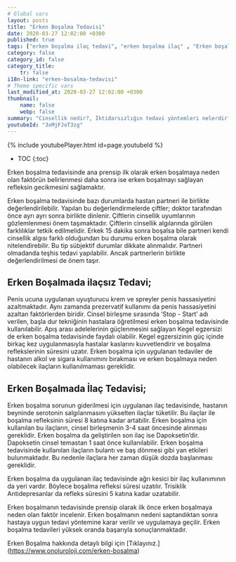 ```yaml
---
# Global vars
layout: posts
title: "Erken Boşalma Tedavisi"
date: 2020-03-27 12:02:00 +0300
published: true
tags: ["erken boşalma ilaç tedavi", "erken boşalma ilaç" , "Erken boşalma", "Erken boşalma tedavisi", "erken boşalma sebepleri", "erken boşalma nedeni", "erken boşalma çözüm", "erken boşalma hakkında" , "erken boşalma nedir" , "erken boşalma ilaçsız tedavi" , "erken boşalma stop start" , "erken boşalma kegel egzersizi" , "erken boşalma nasıl"]
category: false
category_id: false
category_title:
    tr: false
i18n-link: "erken-bosalma-tedavisi"
# Theme specific vars
last_modified_at: 2020-03-27 12:02:00 +0300
thumbnail:
    name: false
    webp: false
summary: "Cinsellik nedir?, İktidarsızlığın tedavi yöntemleri nelerdir? , Cinsel arzu nedir? , Penis nasıl sertleşir? , Penisin sertleşme sorunları, Sertleşme sorunlarının tedavileri, İktidarsızlık tedavileri; ilaçla tedavi, mutluluk çubuğu (penil protez). Erken boşalma ve Erken boşalma tedavisi, erken boşalma sebepleri, erken boşalma neden olur, erken boşalma sebepleri, erken boşalma çözümü, erken boşalma hakkında"
youtubeId: "3xMjFJoT3zg"
---
```

{% include youtubePlayer.html id=page.youtubeId %}

* TOC
{:toc}

Erken boşalma tedavisinde ana prensip ilk olarak erken boşalmaya neden olan faktörün belirlenmesi daha sonra ise erken boşalmayı sağlayan refleksin gecikmesini sağlamaktır.

Erken boşalma tedavisinde bazı durumlarda hastan partneri ile birlikte değerlendirilebilir. Yapılan bu değerlendirmelerde çiftler; doktor tarafından önce ayrı ayrı sonra birlikte dinlenir. Çiftlerin cinsellik uyumlarının gözlemlenmesi önem taşımaktadır. Çiftlerin cinsellik algılarında görülen farklılıklar tetkik edilmelidir. Erkek 15 dakika sonra boşalsa bile partneri kendi cinsellik algısı farklı olduğundan bu durumu erken boşalma olarak nitelendirebilir. Bu tip sübjektif durumlar dikkate alınmalıdır. Partneri olmadanda teşhis tedavi yapılabilir. Ancak partnerlerin birlikte değerlendirilmesi de önem taşır.

## Erken Boşalmada ilaçsız Tedavi;

Penis ucuna uygulanan uyuşturucu krem ve spreyler penis hassasiyetini azaltmaktadır. Aynı zamanda prezervatif kullanımı da penis hassasiyetini azaltan faktörlerden biridir. Cinsel birleşme sırasında  ‘Stop - Start’ adı verilen, başla dur tekniğinin hastalara öğretilmesi erken boşalma tedavisinde kullanılabilir. Apış arası adelelerinin güçlenmesini sağlayan Kegel egzersizi de erken boşalma tedavisinde faydalı olabilir. Kegel egzersizinin güç içinde birkaç kez uygulanmasıyla hastalar kaslarını kuvvetlendirir ve boşalma reflekslerinin süresini uzatır. Erken boşalma için uygulanan tedaviler de hastanın alkol ve sigara kullanımını bırakması ve erken boşalmaya neden olabilecek ilaçların kullanılmaması gereklidir.

## Erken Boşalmada İlaç Tedavisi;

Erken boşalma sorunun giderilmesi için uygulanan ilaç tedavisinde, hastanın beyninde serotonin salgılanmasını yükselten ilaçlar tüketilir. Bu ilaçlar ile boşalma refleksinin süresi 8 katına kadar artabilir. Erken boşalma için kullanılan bu ilaçların, cinsel birleşmenin 3-4 saat öncesinde alınması gereklidir. Erken boşalma da geliştirilen son ilaç ise Dapoksetin’dir. Dapoksetin cinsel temastan 1 saat önce kullanılabilir. Erken boşalma tedavisinde kullanılan ilaçların bulantı ve baş dönmesi gibi yan etkileri bulunmaktadır. Bu nedenle ilaçlara her zaman düşük dozda başlanması gereklidir.

Erken boşalma da uygulanan ilaç tedavisinde ağrı kesici bir ilaç kullanımının da yeri vardır. Böylece boşalma refleksi süresi uzatılır. Trisiklik Antidepresanlar da refleks süresini 5 katına kadar uzatabilir.

Erken boşalmanın tedavisinde prensip olarak ilk önce erken boşalmaya neden olan faktör incelenir. Erken boşalmanın nedeni saptandıktan sonra hastaya uygun tedavi yöntemine karar verilir ve uygulamaya geçilir. Erken boşalma tedavileri yüksek oranda başarıyla sonuçlanmaktadır.



Erken Boşalma hakkında detaylı bilgi için [Tıklayınız.] (https://www.onoluroloji.com/erken-bosalma)
